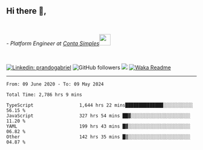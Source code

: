 <h2>Hi there  👋,</h2> </br>

<p><em>- Platform Engineer at <a href="https://contasimples.com">Conta Simples</a><img src="https://media.giphy.com/media/WUlplcMpOCEmTGBtBW/giphy.gif" width="30"> 
</em></p></br>


[![Linkedin: prandogabriel](https://img.shields.io/badge/-prandogabriel-blue?style=flat-square&logo=Linkedin&logoColor=white&link=https://www.linkedin.com/in/prandogabriel/)](https://www.linkedin.com/in/prandogabriel)
![GitHub followers](https://img.shields.io/github/followers/prandogabriel?label=Follow&style=social)
![](https://visitor-badge.glitch.me/badge?page_id=prandogabriel.prandogabriel)
[![Waka Readme](https://github.com/prandogabriel/prandogabriel/actions/workflows/update-stats.yml.yml/badge.svg)](https://github.com/prandogabriel/prandogabriel/actions/workflows/update-stats.yml.yml)

---

<!--START_SECTION:waka-->

```golang
From: 09 June 2020 - To: 09 May 2024

Total Time: 2,786 hrs 9 mins

TypeScript                 1,644 hrs 22 mins██████████████░░░░░░░░░░░   56.15 %
JavaScript                 327 hrs 54 mins ██▓░░░░░░░░░░░░░░░░░░░░░░   11.20 %
YAML                       199 hrs 43 mins █▓░░░░░░░░░░░░░░░░░░░░░░░   06.82 %
Other                      142 hrs 35 mins █▒░░░░░░░░░░░░░░░░░░░░░░░   04.87 %
```

<!--END_SECTION:waka-->
